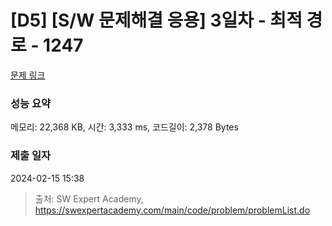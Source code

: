 # [D5] [S/W 문제해결 응용] 3일차 - 최적 경로 - 1247 

[문제 링크](https://swexpertacademy.com/main/code/problem/problemDetail.do?contestProbId=AV15OZ4qAPICFAYD) 

### 성능 요약

메모리: 22,368 KB, 시간: 3,333 ms, 코드길이: 2,378 Bytes

### 제출 일자

2024-02-15 15:38



> 출처: SW Expert Academy, https://swexpertacademy.com/main/code/problem/problemList.do